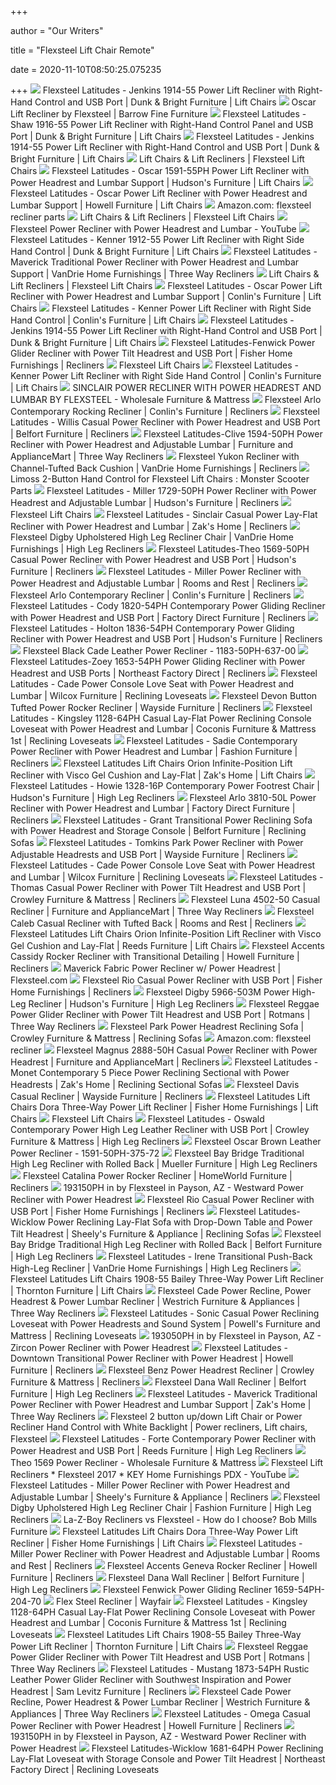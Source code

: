 +++
        
author = "Our Writers"
        
title = "Flexsteel Lift Chair Remote"
        
date = 2020-11-10T08:50:25.075235
        
+++
[ ![](https://imageresizer.furnituredealer.net/img/remote/images.furnituredealer.net/img/products%2Fflexsteel%2Fcolor%2Flatitudes%20-%20jenkins--660344646_1914-55-500-70-b1.jpg?width=878&height=600&scale=both&trim.threshold=80)](https://imageresizer.furnituredealer.net/img/remote/images.furnituredealer.net/img/products%2Fflexsteel%2Fcolor%2Flatitudes%20-%20jenkins--660344646_1914-55-500-70-b1.jpg?width=878&height=600&scale=both&trim.threshold=80) Flexsteel Latitudes - Jenkins 1914-55 Power Lift Recliner with Right-Hand  Control and USB Port | Dunk & Bright Furniture | Lift Chairs
[ ![](https://cdn.shopify.com/s/files/1/0721/3469/products/Screen_Shot_2019-03-13_at_1.52.35_PM_2.png?v=1552503554)](https://cdn.shopify.com/s/files/1/0721/3469/products/Screen_Shot_2019-03-13_at_1.52.35_PM_2.png?v=1552503554) Oscar Lift Recliner by Flexsteel | Barrow Fine Furniture
[ ![](https://imageresizer.furnituredealer.net/img/remote/images.furnituredealer.net/img/products%2Fflexsteel%2Fcolor%2Flatitudes%20-%20shaw--660344646_1916-55-500-74-b1.jpg?w=300&h=300&trim.threshold=80)](https://imageresizer.furnituredealer.net/img/remote/images.furnituredealer.net/img/products%2Fflexsteel%2Fcolor%2Flatitudes%20-%20shaw--660344646_1916-55-500-74-b1.jpg?w=300&h=300&trim.threshold=80) Flexsteel Latitudes - Shaw 1916-55 Power Lift Recliner with Right-Hand  Control Panel and USB Port | Dunk & Bright Furniture | Lift Chairs
[ ![](https://imageresizer.furnituredealer.net/img/remote/images.furnituredealer.net/img/products%2Fflexsteel%2Fcolor%2Flatitudes%20-%20jenkins--660344646_1914-55-500-70-b4.jpg?width=878&height=600&scale=both&trim.threshold=80)](https://imageresizer.furnituredealer.net/img/remote/images.furnituredealer.net/img/products%2Fflexsteel%2Fcolor%2Flatitudes%20-%20jenkins--660344646_1914-55-500-70-b4.jpg?width=878&height=600&scale=both&trim.threshold=80) Flexsteel Latitudes - Jenkins 1914-55 Power Lift Recliner with Right-Hand  Control and USB Port | Dunk & Bright Furniture | Lift Chairs
[ ![](https://d31ikq5huyrp6b.cloudfront.net/styles/large/s3/s3fs-public/salsify_managed_photos/2020/01/21/ifpqoauafbjbmursymho.jpg?PdOihcBJ8JT.KtFx0FJPjckJCWcc5Ys7&itok=H3j930AE)](https://d31ikq5huyrp6b.cloudfront.net/styles/large/s3/s3fs-public/salsify_managed_photos/2020/01/21/ifpqoauafbjbmursymho.jpg?PdOihcBJ8JT.KtFx0FJPjckJCWcc5Ys7&itok=H3j930AE) Lift Chairs & Lift Recliners | Flexsteel Lift Chairs
[ ![](https://imageresizer.furnituredealer.net/img/remote/images.furnituredealer.net/img/products%2Fflexsteel%2Fcolor%2Foscar--660344646_1591-55ph-375-72-b5.jpg?width=878&height=600&scale=both&trim.threshold=80)](https://imageresizer.furnituredealer.net/img/remote/images.furnituredealer.net/img/products%2Fflexsteel%2Fcolor%2Foscar--660344646_1591-55ph-375-72-b5.jpg?width=878&height=600&scale=both&trim.threshold=80) Flexsteel Latitudes - Oscar 1591-55PH Power Lift Recliner with Power  Headrest and Lumbar Support | Hudson's Furniture | Lift Chairs
[ ![](https://imageresizer.furnituredealer.net/img/remote/images.furnituredealer.net/img/products%2Fflexsteel%2Fcolor%2Foscar--660344646_1591-55ph-375-72-b1.jpg?width=1024&height=768&scale=both&trim.threshold=50&trim.percentpadding=10)](https://imageresizer.furnituredealer.net/img/remote/images.furnituredealer.net/img/products%2Fflexsteel%2Fcolor%2Foscar--660344646_1591-55ph-375-72-b1.jpg?width=1024&height=768&scale=both&trim.threshold=50&trim.percentpadding=10) Flexsteel Latitudes - Oscar Power Lift Recliner with Power Headrest and  Lumbar Support | Howell Furniture | Lift Chairs
[ ![](https://m.media-amazon.com/images/I/61qNKh942SL._AC_UY218_.jpg)](https://m.media-amazon.com/images/I/61qNKh942SL._AC_UY218_.jpg) Amazon.com: flexsteel recliner parts
[ ![](https://d31ikq5huyrp6b.cloudfront.net/styles/large/s3/s3fs-public/salsify_managed_photos/2019/08/28/zauk0ubk00zpm1n9jpgu.jpg?d6sH91rI8VgJZPFIeSkOTE3fIxxusRHA&itok=uACaQEjV)](https://d31ikq5huyrp6b.cloudfront.net/styles/large/s3/s3fs-public/salsify_managed_photos/2019/08/28/zauk0ubk00zpm1n9jpgu.jpg?d6sH91rI8VgJZPFIeSkOTE3fIxxusRHA&itok=uACaQEjV) Lift Chairs & Lift Recliners | Flexsteel Lift Chairs
[ ![](https://i.ytimg.com/vi/ssm-Jr9qVXQ/maxresdefault.jpg)](https://i.ytimg.com/vi/ssm-Jr9qVXQ/maxresdefault.jpg) Flexsteel Power Recliner with Power Headrest and Lumbar - YouTube
[ ![](https://imageresizer.furnituredealer.net/img/remote/images.furnituredealer.net/img/products%2Fflexsteel%2Fcolor%2Flatitudes%20-%20kenner--660344646_1912-55-374-82-b1.jpg?width=878&height=600&scale=both&trim.threshold=80)](https://imageresizer.furnituredealer.net/img/remote/images.furnituredealer.net/img/products%2Fflexsteel%2Fcolor%2Flatitudes%20-%20kenner--660344646_1912-55-374-82-b1.jpg?width=878&height=600&scale=both&trim.threshold=80) Flexsteel Latitudes - Kenner 1912-55 Power Lift Recliner with Right Side  Hand Control | Dunk & Bright Furniture | Lift Chairs
[ ![](https://imageresizer.furnituredealer.net/img/remote/images.furnituredealer.net/img/products%2Fflexsteel%2Fcolor%2Fmaverick--660344646_1704-50ph-374-70-b1.jpg?width=878&height=600&scale=both&trim.threshold=80)](https://imageresizer.furnituredealer.net/img/remote/images.furnituredealer.net/img/products%2Fflexsteel%2Fcolor%2Fmaverick--660344646_1704-50ph-374-70-b1.jpg?width=878&height=600&scale=both&trim.threshold=80) Flexsteel Latitudes - Maverick Traditional Power Recliner with Power  Headrest and Lumbar Support | VanDrie Home Furnishings | Three Way Recliners
[ ![](https://d31ikq5huyrp6b.cloudfront.net/styles/large/s3/s3fs-public/salsify_managed_photos/2020/07/01/uav4by8el57jhbdy6kqn.jpg?962wvx0ZcPJI5FFpoO8aMe4SOisGHmVl&itok=nlU7QcdP)](https://d31ikq5huyrp6b.cloudfront.net/styles/large/s3/s3fs-public/salsify_managed_photos/2020/07/01/uav4by8el57jhbdy6kqn.jpg?962wvx0ZcPJI5FFpoO8aMe4SOisGHmVl&itok=nlU7QcdP) Lift Chairs & Lift Recliners | Flexsteel Lift Chairs
[ ![](https://imageresizer.furnituredealer.net/img/remote/images.furnituredealer.net/img/products%2Fflexsteel%2Fcolor%2Foscar--660344646_1590-55ph-629-70-b7.jpg?width=1024&height=768&scale=both&trim.threshold=50&trim.percentpadding=10)](https://imageresizer.furnituredealer.net/img/remote/images.furnituredealer.net/img/products%2Fflexsteel%2Fcolor%2Foscar--660344646_1590-55ph-629-70-b7.jpg?width=1024&height=768&scale=both&trim.threshold=50&trim.percentpadding=10) Flexsteel Latitudes - Oscar Power Lift Recliner with Power Headrest and  Lumbar Support | Conlin's Furniture | Lift Chairs
[ ![](https://imageresizer.furnituredealer.net/img/remote/images.furnituredealer.net/img/products%2Fflexsteel%2Fcolor%2Flatitudes%20-%20kenner--660344646_1912-55-374-82-b1.jpg?width=1024&height=768&scale=both&trim.threshold=50&trim.percentpadding=10)](https://imageresizer.furnituredealer.net/img/remote/images.furnituredealer.net/img/products%2Fflexsteel%2Fcolor%2Flatitudes%20-%20kenner--660344646_1912-55-374-82-b1.jpg?width=1024&height=768&scale=both&trim.threshold=50&trim.percentpadding=10) Flexsteel Latitudes - Kenner Power Lift Recliner with Right Side Hand  Control | Conlin's Furniture | Lift Chairs
[ ![](https://imageresizer.furnituredealer.net/img/remote/images.furnituredealer.net/img/products%2Fflexsteel%2Fcolor%2Flatitudes%20-%20jenkins--660344646_1914-55-500-70-b1.jpg?w=300&h=300&trim.threshold=80)](https://imageresizer.furnituredealer.net/img/remote/images.furnituredealer.net/img/products%2Fflexsteel%2Fcolor%2Flatitudes%20-%20jenkins--660344646_1914-55-500-70-b1.jpg?w=300&h=300&trim.threshold=80) Flexsteel Latitudes - Jenkins 1914-55 Power Lift Recliner with Right-Hand  Control and USB Port | Dunk & Bright Furniture | Lift Chairs
[ ![](https://imageresizer.furnituredealer.net/img/remote/images.furnituredealer.net/img/products%2Fflexsteel%2Fcolor%2Flatitudes-fenwick--660344646_1659-54ph-204-72lv-b1.jpg?width=878&height=600&scale=both&trim.threshold=80)](https://imageresizer.furnituredealer.net/img/remote/images.furnituredealer.net/img/products%2Fflexsteel%2Fcolor%2Flatitudes-fenwick--660344646_1659-54ph-204-72lv-b1.jpg?width=878&height=600&scale=both&trim.threshold=80) Flexsteel Latitudes-Fenwick Power Glider Recliner with Power Tilt Headrest  and USB Port | Fisher Home Furnishings | Recliners
[ ![](https://cdn.shopify.com/s/files/1/1835/3687/collections/MCP-Flexsteel-Lift-Chairs-Collection-Banner_1024x1024.jpg?v=1586803087)](https://cdn.shopify.com/s/files/1/1835/3687/collections/MCP-Flexsteel-Lift-Chairs-Collection-Banner_1024x1024.jpg?v=1586803087) Flexsteel Lift Chairs
[ ![](https://imageresizer.furnituredealer.net/img/remote/images.furnituredealer.net/img/products%2Fflexsteel%2Fcolor%2Flatitudes%20-%20kenner--660344646_1912-55-374-82-b3.jpg?width=1024&height=768&scale=both&trim.threshold=50&trim.percentpadding=10)](https://imageresizer.furnituredealer.net/img/remote/images.furnituredealer.net/img/products%2Fflexsteel%2Fcolor%2Flatitudes%20-%20kenner--660344646_1912-55-374-82-b3.jpg?width=1024&height=768&scale=both&trim.threshold=50&trim.percentpadding=10) Flexsteel Latitudes - Kenner Power Lift Recliner with Right Side Hand  Control | Conlin's Furniture | Lift Chairs
[ ![](https://cdn.shoplightspeed.com/shops/625759/files/22582044/325x325x2/flexsteel-furniture-1528-50ph-sinclair-power-recli.jpg)](https://cdn.shoplightspeed.com/shops/625759/files/22582044/325x325x2/flexsteel-furniture-1528-50ph-sinclair-power-recli.jpg) SINCLAIR POWER RECLINER WITH POWER HEADREST AND LUMBAR BY FLEXSTEEL -  Wholesale Furniture & Mattress
[ ![](https://imageresizer.furnituredealer.net/img/remote/images.furnituredealer.net/img/products%2Fflexsteel%2Fcolor%2Farlo%202810%203810_2810-50-407-30-b3.jpg?width=1024&height=768&scale=both&trim.threshold=50&trim.percentpadding=10)](https://imageresizer.furnituredealer.net/img/remote/images.furnituredealer.net/img/products%2Fflexsteel%2Fcolor%2Farlo%202810%203810_2810-50-407-30-b3.jpg?width=1024&height=768&scale=both&trim.threshold=50&trim.percentpadding=10) Flexsteel Arlo Contemporary Rocking Recliner | Conlin's Furniture |  Recliners
[ ![](https://imageresizer.furnituredealer.net/img/remote/images.furnituredealer.net/img/products%2Fflexsteel%2Fcolor%2Fwillis%201719_1719-50ph-770-02-b1.jpg?width=878&height=600&scale=both&trim.threshold=80)](https://imageresizer.furnituredealer.net/img/remote/images.furnituredealer.net/img/products%2Fflexsteel%2Fcolor%2Fwillis%201719_1719-50ph-770-02-b1.jpg?width=878&height=600&scale=both&trim.threshold=80) Flexsteel Latitudes - Willis Casual Power Recliner with Power Headrest and  USB Port | Belfort Furniture | Recliners
[ ![](https://images.furnituredealer.net/img/products%2Fflexsteel%2Fcolor%2Flatitudes-clive_1594-50ph-374-70-b1.jpg)](https://images.furnituredealer.net/img/products%2Fflexsteel%2Fcolor%2Flatitudes-clive_1594-50ph-374-70-b1.jpg) Flexsteel Latitudes-Clive 1594-50PH Power Recliner with Power Headrest and  Adjustable Lumbar | Furniture and ApplianceMart | Three Way Recliners
[ ![](https://imageresizer.furnituredealer.net/img/remote/images.furnituredealer.net/img/products%2Fflexsteel%2Fcolor%2Fyukon_2209-500o-b.jpg?width=878&height=600&scale=both&trim.threshold=80)](https://imageresizer.furnituredealer.net/img/remote/images.furnituredealer.net/img/products%2Fflexsteel%2Fcolor%2Fyukon_2209-500o-b.jpg?width=878&height=600&scale=both&trim.threshold=80) Flexsteel Yukon Recliner with Channel-Tufted Back Cushion | VanDrie Home  Furnishings | Recliners
[ ![](https://www.monsterscooterparts.com/media/catalog/product/cache/1/image/9df78eab33525d08d6e5fb8d27136e95/l/m/lm5-6460_3.jpg)](https://www.monsterscooterparts.com/media/catalog/product/cache/1/image/9df78eab33525d08d6e5fb8d27136e95/l/m/lm5-6460_3.jpg) Limoss 2-Button Hand Control for Flexsteel Lift Chairs : Monster Scooter  Parts
[ ![](https://imageresizer.furnituredealer.net/img/remote/images.furnituredealer.net/img/products%2Fflexsteel%2Fcolor%2Flatitudes%20-%20miller%201729_1729-50ph-204-04-b1.jpg?width=878&height=600&scale=both&trim.threshold=80)](https://imageresizer.furnituredealer.net/img/remote/images.furnituredealer.net/img/products%2Fflexsteel%2Fcolor%2Flatitudes%20-%20miller%201729_1729-50ph-204-04-b1.jpg?width=878&height=600&scale=both&trim.threshold=80) Flexsteel Latitudes - Miller 1729-50PH Power Recliner with Power Headrest  and Adjustable Lumbar | Hudson's Furniture | Recliners
[ ![](https://cdn.shopify.com/s/files/1/1835/3687/products/1914-55_500-70_LM8162_500x500.jpg?v=1586455850)](https://cdn.shopify.com/s/files/1/1835/3687/products/1914-55_500-70_LM8162_500x500.jpg?v=1586455850) Flexsteel Lift Chairs
[ ![](https://images.furnituredealer.net/img/products%2Fflexsteel%2Fcolor%2Fsinclair--660344646_1527-50ph-821-40-b1.jpg)](https://images.furnituredealer.net/img/products%2Fflexsteel%2Fcolor%2Fsinclair--660344646_1527-50ph-821-40-b1.jpg) Flexsteel Latitudes - Sinclair Casual Power Lay-Flat Recliner with Power  Headrest and Lumbar | Zak's Home | Recliners
[ ![](https://imageresizer.furnituredealer.net/img/remote/images.furnituredealer.net/img/products%2Fflexsteel%2Fcolor%2Fdigby_596610-b3.jpg?width=878&height=600&scale=both&trim.threshold=80)](https://imageresizer.furnituredealer.net/img/remote/images.furnituredealer.net/img/products%2Fflexsteel%2Fcolor%2Fdigby_596610-b3.jpg?width=878&height=600&scale=both&trim.threshold=80) Flexsteel Digby Upholstered High Leg Recliner Chair | VanDrie Home  Furnishings | High Leg Recliners
[ ![](https://imageresizer.furnituredealer.net/img/remote/images.furnituredealer.net/img/products%2Fflexsteel%2Fcolor%2Flatitudes-theo_1569-50ph-490-80-b3.jpg?width=878&height=600&scale=both&trim.threshold=80)](https://imageresizer.furnituredealer.net/img/remote/images.furnituredealer.net/img/products%2Fflexsteel%2Fcolor%2Flatitudes-theo_1569-50ph-490-80-b3.jpg?width=878&height=600&scale=both&trim.threshold=80) Flexsteel Latitudes-Theo 1569-50PH Casual Power Recliner with Power  Headrest and USB Port | Hudson's Furniture | Recliners
[ ![](https://imageresizer.furnituredealer.net/img/remote/images.furnituredealer.net/img/products%2Fflexsteel%2Fcolor%2Flatitudes%20-%20miller%201729_1729-50ph%20204-80lv-b3.jpg?width=878&height=600&scale=both&trim.threshold=80)](https://imageresizer.furnituredealer.net/img/remote/images.furnituredealer.net/img/products%2Fflexsteel%2Fcolor%2Flatitudes%20-%20miller%201729_1729-50ph%20204-80lv-b3.jpg?width=878&height=600&scale=both&trim.threshold=80) Flexsteel Latitudes - Miller Power Recliner with Power Headrest and  Adjustable Lumbar | Rooms and Rest | Recliners
[ ![](https://imageresizer.furnituredealer.net/img/remote/images.furnituredealer.net/img/products%2Fflexsteel%2Fcolor%2Farlo%202810%203810_3810-50-824-74-b1.jpg?width=1024&height=768&scale=both&trim.threshold=50&trim.percentpadding=10)](https://imageresizer.furnituredealer.net/img/remote/images.furnituredealer.net/img/products%2Fflexsteel%2Fcolor%2Farlo%202810%203810_3810-50-824-74-b1.jpg?width=1024&height=768&scale=both&trim.threshold=50&trim.percentpadding=10) Flexsteel Arlo Contemporary Recliner | Conlin's Furniture | Recliners
[ ![](https://imageresizer.furnituredealer.net/img/remote/images.furnituredealer.net/img/products%2Fflexsteel%2Fcolor%2Flatitudes%20-%20cody--660344646_1820-54ph-297-40lv-b1.jpg?width=878&height=600&scale=both&trim.threshold=80)](https://imageresizer.furnituredealer.net/img/remote/images.furnituredealer.net/img/products%2Fflexsteel%2Fcolor%2Flatitudes%20-%20cody--660344646_1820-54ph-297-40lv-b1.jpg?width=878&height=600&scale=both&trim.threshold=80) Flexsteel Latitudes - Cody 1820-54PH Contemporary Power Gliding Recliner  with Power Headrest and USB Port | Factory Direct Furniture | Recliners
[ ![](https://imageresizer.furnituredealer.net/img/remote/images.furnituredealer.net/img/products%2Fflexsteel%2Fcolor%2Flatitudes%20-%20holton--660344646_1836-54ph-355-01lv-b1.jpg?width=878&height=600&scale=both&trim.threshold=80)](https://imageresizer.furnituredealer.net/img/remote/images.furnituredealer.net/img/products%2Fflexsteel%2Fcolor%2Flatitudes%20-%20holton--660344646_1836-54ph-355-01lv-b1.jpg?width=878&height=600&scale=both&trim.threshold=80) Flexsteel Latitudes - Holton 1836-54PH Contemporary Power Gliding Recliner  with Power Headrest and USB Port | Hudson's Furniture | Recliners
[ ![](https://content.abt.com/image.php/big-1183-50PH-637-00.jpg?image=/images/products/BDP_Images/big-1183-50PH-637-00.jpg&canvas=1&min_w=600&min_h=400)](https://content.abt.com/image.php/big-1183-50PH-637-00.jpg?image=/images/products/BDP_Images/big-1183-50PH-637-00.jpg&canvas=1&min_w=600&min_h=400) Flexsteel Black Cade Leather Power Recliner - 1183-50PH-637-00
[ ![](https://imageresizer.furnituredealer.net/img/remote/images.furnituredealer.net/img/products%2Fflexsteel%2Fcolor%2Flatitudes-zoey--660344646_1653-54ph-b1.jpg?width=878&height=600&scale=both&trim.threshold=80)](https://imageresizer.furnituredealer.net/img/remote/images.furnituredealer.net/img/products%2Fflexsteel%2Fcolor%2Flatitudes-zoey--660344646_1653-54ph-b1.jpg?width=878&height=600&scale=both&trim.threshold=80) Flexsteel Latitudes-Zoey 1653-54PH Power Gliding Recliner with Power  Headrest and USB Ports | Northeast Factory Direct | Recliners
[ ![](https://imageresizer.furnituredealer.net/img/remote/images.furnituredealer.net/img/products%2Fflexsteel%2Fcolor%2Flatitudes%20-%20cade--660344646_1183-64ph-637-80-b3.jpg?width=878&height=600&scale=both&trim.threshold=80)](https://imageresizer.furnituredealer.net/img/remote/images.furnituredealer.net/img/products%2Fflexsteel%2Fcolor%2Flatitudes%20-%20cade--660344646_1183-64ph-637-80-b3.jpg?width=878&height=600&scale=both&trim.threshold=80) Flexsteel Latitudes - Cade Power Console Love Seat with Power Headrest and  Lumbar | Wilcox Furniture | Reclining Loveseats
[ ![](https://imageresizer.furnituredealer.net/img/remote/images.furnituredealer.net/img/products%2Fflexsteel%2Fcolor%2Fdevon--660344646_2882-50m-b1.jpg?width=1024&height=768&scale=both&trim.threshold=50&trim.percentpadding=10)](https://imageresizer.furnituredealer.net/img/remote/images.furnituredealer.net/img/products%2Fflexsteel%2Fcolor%2Fdevon--660344646_2882-50m-b1.jpg?width=1024&height=768&scale=both&trim.threshold=50&trim.percentpadding=10) Flexsteel Devon Button Tufted Power Rocker Recliner | Wayside Furniture |  Recliners
[ ![](https://imageresizer.furnituredealer.net/img/remote/images.furnituredealer.net/img/products%2Fflexsteel%2Fcolor%2Flatitudes%20-%20kingsley_1128-64ph-295-72lv-b1.jpg?width=878&height=600&scale=both&trim.threshold=80)](https://imageresizer.furnituredealer.net/img/remote/images.furnituredealer.net/img/products%2Fflexsteel%2Fcolor%2Flatitudes%20-%20kingsley_1128-64ph-295-72lv-b1.jpg?width=878&height=600&scale=both&trim.threshold=80) Flexsteel Latitudes - Kingsley 1128-64PH Casual Lay-Flat Power Reclining  Console Loveseat with Power Headrest and Lumbar | Coconis Furniture &  Mattress 1st | Reclining Loveseats
[ ![](https://imageresizer.furnituredealer.net/img/remote/images.furnituredealer.net/img/products%2Fflexsteel%2Fcolor%2Flatitudes%20-%20sadie--660344646_1702-50ph-b1.jpg?width=878&height=600&scale=both&trim.threshold=80)](https://imageresizer.furnituredealer.net/img/remote/images.furnituredealer.net/img/products%2Fflexsteel%2Fcolor%2Flatitudes%20-%20sadie--660344646_1702-50ph-b1.jpg?width=878&height=600&scale=both&trim.threshold=80) Flexsteel Latitudes - Sadie Contemporary Power Recliner with Power Headrest  and Lumbar | Fashion Furniture | Recliners
[ ![](https://imageresizer.furnituredealer.net/img/remote/images.furnituredealer.net/img/products%2Fflexsteel%2Fcolor%2Flatitudes%20lift%20chairs_1903-55-745-72-b14.jpg?width=878&height=600&scale=both&trim.threshold=80)](https://imageresizer.furnituredealer.net/img/remote/images.furnituredealer.net/img/products%2Fflexsteel%2Fcolor%2Flatitudes%20lift%20chairs_1903-55-745-72-b14.jpg?width=878&height=600&scale=both&trim.threshold=80) Flexsteel Latitudes Lift Chairs Orion Infinite-Position Lift Recliner with  Visco Gel Cushion and Lay-Flat | Zak's Home | Lift Chairs
[ ![](https://imageresizer.furnituredealer.net/img/remote/images.furnituredealer.net/img/products%2Fflexsteel%2Fcolor%2Flatitudes%20-%20howie_1328-16p-295-54lsp-b1.jpg?width=878&height=600&scale=both&trim.threshold=80)](https://imageresizer.furnituredealer.net/img/remote/images.furnituredealer.net/img/products%2Fflexsteel%2Fcolor%2Flatitudes%20-%20howie_1328-16p-295-54lsp-b1.jpg?width=878&height=600&scale=both&trim.threshold=80) Flexsteel Latitudes - Howie 1328-16P Contemporary Power Footrest Chair |  Hudson's Furniture | High Leg Recliners
[ ![](https://imageresizer.furnituredealer.net/img/remote/images.furnituredealer.net/img/products%2Fflexsteel%2Fcolor%2Farlo%202810%203810_3810-50-824-74-b1.jpg?width=878&height=600&scale=both&trim.threshold=80)](https://imageresizer.furnituredealer.net/img/remote/images.furnituredealer.net/img/products%2Fflexsteel%2Fcolor%2Farlo%202810%203810_3810-50-824-74-b1.jpg?width=878&height=600&scale=both&trim.threshold=80) Flexsteel Arlo 3810-50L Power Recliner with Power Headrest and Lumbar |  Factory Direct Furniture | Recliners
[ ![](https://imageresizer.furnituredealer.net/img/remote/images.furnituredealer.net/img/products%2Fflexsteel%2Fcolor%2Flatitudes%20-%20grant--660344646_1480-62ph-009-11lv-b1.jpg?width=878&height=600&scale=both&trim.threshold=80)](https://imageresizer.furnituredealer.net/img/remote/images.furnituredealer.net/img/products%2Fflexsteel%2Fcolor%2Flatitudes%20-%20grant--660344646_1480-62ph-009-11lv-b1.jpg?width=878&height=600&scale=both&trim.threshold=80) Flexsteel Latitudes - Grant Transitional Power Reclining Sofa with Power  Headrest and Storage Console | Belfort Furniture | Reclining Sofas
[ ![](https://imageresizer.furnituredealer.net/img/remote/images.furnituredealer.net/img/products%2Fflexsteel%2Fcolor%2Flatitudes-tomkins_1326-54ph-167-70-b3.jpg?width=1024&height=768&scale=both&trim.threshold=50&trim.percentpadding=10)](https://imageresizer.furnituredealer.net/img/remote/images.furnituredealer.net/img/products%2Fflexsteel%2Fcolor%2Flatitudes-tomkins_1326-54ph-167-70-b3.jpg?width=1024&height=768&scale=both&trim.threshold=50&trim.percentpadding=10) Flexsteel Latitudes - Tomkins Park Power Recliner with Power Adjustable  Headrests and USB Port | Wayside Furniture | Recliners
[ ![](https://imageresizer.furnituredealer.net/img/remote/images.furnituredealer.net/img/products%2Fflexsteel%2Fcolor%2Flatitudes%20-%20cade--660344646_1183-64ph-637-80-b1.jpg?width=878&height=600&scale=both&trim.threshold=80)](https://imageresizer.furnituredealer.net/img/remote/images.furnituredealer.net/img/products%2Fflexsteel%2Fcolor%2Flatitudes%20-%20cade--660344646_1183-64ph-637-80-b1.jpg?width=878&height=600&scale=both&trim.threshold=80) Flexsteel Latitudes - Cade Power Console Love Seat with Power Headrest and  Lumbar | Wilcox Furniture | Reclining Loveseats
[ ![](https://imageresizer.furnituredealer.net/img/remote/images.furnituredealer.net/img/products%2Fflexsteel%2Fcolor%2Flatitudes%20-%20thomas--660344646_1878-50ph-349-70-b1.jpg?width=878&height=600&scale=both&trim.threshold=80)](https://imageresizer.furnituredealer.net/img/remote/images.furnituredealer.net/img/products%2Fflexsteel%2Fcolor%2Flatitudes%20-%20thomas--660344646_1878-50ph-349-70-b1.jpg?width=878&height=600&scale=both&trim.threshold=80) Flexsteel Latitudes - Thomas Casual Power Recliner with Power Tilt Headrest  and USB Port | Crowley Furniture & Mattress | Recliners
[ ![](https://imageresizer.furnituredealer.net/img/remote/images.furnituredealer.net/img/products%2Fflexsteel%2Fcolor%2Flatitudes-luna%204502_4502-50-319-40-b1.jpg?width=878&height=600&scale=both&trim.threshold=80)](https://imageresizer.furnituredealer.net/img/remote/images.furnituredealer.net/img/products%2Fflexsteel%2Fcolor%2Flatitudes-luna%204502_4502-50-319-40-b1.jpg?width=878&height=600&scale=both&trim.threshold=80) Flexsteel Luna 4502-50 Casual Recliner | Furniture and ApplianceMart |  Three Way Recliners
[ ![](https://imageresizer.furnituredealer.net/img/remote/images.furnituredealer.net/img/products%2Fflexsteel%2Fcolor%2Fcaleb--660344646_2803-50-720-80-b1.jpg?width=878&height=600&scale=both&trim.threshold=80)](https://imageresizer.furnituredealer.net/img/remote/images.furnituredealer.net/img/products%2Fflexsteel%2Fcolor%2Fcaleb--660344646_2803-50-720-80-b1.jpg?width=878&height=600&scale=both&trim.threshold=80) Flexsteel Caleb Casual Recliner with Tufted Back | Rooms and Rest |  Recliners
[ ![](https://imageresizer.furnituredealer.net/img/remote/images.furnituredealer.net/img/products%2Fflexsteel%2Fcolor%2Flatitudes%20lift%20chairs_1903-55-745-72-b5.jpg?width=1024&height=768&scale=both&trim.threshold=50&trim.percentpadding=10)](https://imageresizer.furnituredealer.net/img/remote/images.furnituredealer.net/img/products%2Fflexsteel%2Fcolor%2Flatitudes%20lift%20chairs_1903-55-745-72-b5.jpg?width=1024&height=768&scale=both&trim.threshold=50&trim.percentpadding=10) Flexsteel Latitudes Lift Chairs Orion Infinite-Position Lift Recliner with  Visco Gel Cushion and Lay-Flat | Reeds Furniture | Lift Chairs
[ ![](https://imageresizer.furnituredealer.net/img/remote/images.furnituredealer.net/img/products%2Fflexsteel%2Fcolor%2Faccent%20chairs%20and%20ottomans_2850-51-022-70-bxlb9gz_nx0o8ved_do-uwa.jpg?width=1024&height=768&scale=both&trim.threshold=50&trim.percentpadding=10)](https://imageresizer.furnituredealer.net/img/remote/images.furnituredealer.net/img/products%2Fflexsteel%2Fcolor%2Faccent%20chairs%20and%20ottomans_2850-51-022-70-bxlb9gz_nx0o8ved_do-uwa.jpg?width=1024&height=768&scale=both&trim.threshold=50&trim.percentpadding=10) Flexsteel Accents Cassidy Rocker Recliner with Transitional Detailing |  Howell Furniture | Recliners
[ ![](https://d31ikq5huyrp6b.cloudfront.net/styles/large/s3/s3fs-public/salsify_managed_photos/2019/09/17/ohbyf9p5qnsrfeiyn829.jpg?zEjQs.XE1xbtH57dNq9eGy.G1LC34mUf&itok=IoWtjdiV)](https://d31ikq5huyrp6b.cloudfront.net/styles/large/s3/s3fs-public/salsify_managed_photos/2019/09/17/ohbyf9p5qnsrfeiyn829.jpg?zEjQs.XE1xbtH57dNq9eGy.G1LC34mUf&itok=IoWtjdiV) Maverick Fabric Power Recliner w/ Power Headrest | Flexsteel.com
[ ![](https://imageresizer.furnituredealer.net/img/remote/images.furnituredealer.net/img/products%2Fflexsteel%2Fcolor%2Frio%202904_2904-50m-440-02-b3.jpg?width=878&height=600&scale=both&trim.threshold=80)](https://imageresizer.furnituredealer.net/img/remote/images.furnituredealer.net/img/products%2Fflexsteel%2Fcolor%2Frio%202904_2904-50m-440-02-b3.jpg?width=878&height=600&scale=both&trim.threshold=80) Flexsteel Rio Casual Power Recliner with USB Port | Fisher Home Furnishings  | Recliners
[ ![](https://imageresizer.furnituredealer.net/img/remote/images.furnituredealer.net/img/products%2Fflexsteel%2Fcolor%2Fdigby_5966-503m-b1.jpg?width=878&height=600&scale=both&trim.threshold=80)](https://imageresizer.furnituredealer.net/img/remote/images.furnituredealer.net/img/products%2Fflexsteel%2Fcolor%2Fdigby_5966-503m-b1.jpg?width=878&height=600&scale=both&trim.threshold=80) Flexsteel Digby 5966-503M Power High-Leg Recliner | Hudson's Furniture |  High Leg Recliners
[ ![](https://imageresizer.furnituredealer.net/img/remote/images.furnituredealer.net/img/products%2Fflexsteel%2Fcolor%2Flatitudes-fenwick--660344646_1659-54ph-204-72-boixd5ogfdksrpjccd8na3a.jpg?w=300&h=300&trim.threshold=80)](https://imageresizer.furnituredealer.net/img/remote/images.furnituredealer.net/img/products%2Fflexsteel%2Fcolor%2Flatitudes-fenwick--660344646_1659-54ph-204-72-boixd5ogfdksrpjccd8na3a.jpg?w=300&h=300&trim.threshold=80) Flexsteel Reggae Power Glider Recliner with Power Tilt Headrest and USB  Port | Rotmans | Three Way Recliners
[ ![](https://imageresizer.furnituredealer.net/img/remote/images.furnituredealer.net/img/products%2Fflexsteel%2Fcolor%2Flatitudes-fenwick--660344646_1659-62ph-b1.jpg?width=878&height=600&scale=both&trim.threshold=80)](https://imageresizer.furnituredealer.net/img/remote/images.furnituredealer.net/img/products%2Fflexsteel%2Fcolor%2Flatitudes-fenwick--660344646_1659-62ph-b1.jpg?width=878&height=600&scale=both&trim.threshold=80) Flexsteel Park Power Headrest Reclining Sofa | Crowley Furniture & Mattress  | Reclining Sofas
[ ![](https://m.media-amazon.com/images/I/817hHXGz0UL._AC_UY218_.jpg)](https://m.media-amazon.com/images/I/817hHXGz0UL._AC_UY218_.jpg) Amazon.com: flexsteel recliner
[ ![](https://imageresizer.furnituredealer.net/img/remote/images.furnituredealer.net/img/products%2Fflexsteel%2Fcolor%2Fmagnus--660344646_2888-50h-959-80-b1.jpg?width=878&height=600&scale=both&trim.threshold=80)](https://imageresizer.furnituredealer.net/img/remote/images.furnituredealer.net/img/products%2Fflexsteel%2Fcolor%2Fmagnus--660344646_2888-50h-959-80-b1.jpg?width=878&height=600&scale=both&trim.threshold=80) Flexsteel Magnus 2888-50H Casual Power Recliner with Power Headrest |  Furniture and ApplianceMart | Recliners
[ ![](https://imageresizer.furnituredealer.net/img/remote/images.furnituredealer.net/img/products%2Fflexsteel%2Fcolor%2Flatitudes%20-%20monet--660344646_1891-57ph%2B19%2B23%2B59ph%2B26p-822-11-b1.jpg?width=878&height=600&scale=both&trim.threshold=80)](https://imageresizer.furnituredealer.net/img/remote/images.furnituredealer.net/img/products%2Fflexsteel%2Fcolor%2Flatitudes%20-%20monet--660344646_1891-57ph%2B19%2B23%2B59ph%2B26p-822-11-b1.jpg?width=878&height=600&scale=both&trim.threshold=80) Flexsteel Latitudes - Monet Contemporary 5 Piece Power Reclining Sectional  with Power Headrests | Zak's Home | Reclining Sectional Sofas
[ ![](https://imageresizer.furnituredealer.net/img/remote/images.furnituredealer.net/img/products%2Fflexsteel%2Fcolor%2Fdavis%202902_2902-50-296-40-b1.jpg?width=1024&height=768&scale=both&trim.threshold=50&trim.percentpadding=10)](https://imageresizer.furnituredealer.net/img/remote/images.furnituredealer.net/img/products%2Fflexsteel%2Fcolor%2Fdavis%202902_2902-50-296-40-b1.jpg?width=1024&height=768&scale=both&trim.threshold=50&trim.percentpadding=10) Flexsteel Davis Casual Recliner | Wayside Furniture | Recliners
[ ![](https://imageresizer.furnituredealer.net/img/remote/images.furnituredealer.net/img/products%2Fflexsteel%2Fcolor%2Flatitudes%20lift%20chairs_1900-55-860-40-b5.jpg?width=878&height=600&scale=both&trim.threshold=80)](https://imageresizer.furnituredealer.net/img/remote/images.furnituredealer.net/img/products%2Fflexsteel%2Fcolor%2Flatitudes%20lift%20chairs_1900-55-860-40-b5.jpg?width=878&height=600&scale=both&trim.threshold=80) Flexsteel Latitudes Lift Chairs Dora Three-Way Power Lift Recliner | Fisher  Home Furnishings | Lift Chairs
[ ![](https://cdn.shopify.com/s/files/1/1835/3687/products/1914-55PH_039-01_LM9077_500x500.jpg?v=1586455850)](https://cdn.shopify.com/s/files/1/1835/3687/products/1914-55PH_039-01_LM9077_500x500.jpg?v=1586455850) Flexsteel Lift Chairs
[ ![](https://imageresizer.furnituredealer.net/img/remote/images.furnituredealer.net/img/products%2Fflexsteel%2Fcolor%2Flatitudes%20-%20oswald--660344646_1259-50p-731-70-b1.jpg?width=878&height=600&scale=both&trim.threshold=80)](https://imageresizer.furnituredealer.net/img/remote/images.furnituredealer.net/img/products%2Fflexsteel%2Fcolor%2Flatitudes%20-%20oswald--660344646_1259-50p-731-70-b1.jpg?width=878&height=600&scale=both&trim.threshold=80) Flexsteel Latitudes - Oswald Contemporary Power High Leg Leather Recliner  with USB Port | Crowley Furniture & Mattress | High Leg Recliners
[ ![](https://content.abt.com/image.php/big-1591-50PH-375-72.jpg?image=/images/products/BDP_Images/big-1591-50PH-375-72.jpg&canvas=1&min_w=600&min_h=400)](https://content.abt.com/image.php/big-1591-50PH-375-72.jpg?image=/images/products/BDP_Images/big-1591-50PH-375-72.jpg&canvas=1&min_w=600&min_h=400) Flexsteel Oscar Brown Leather Power Recliner - 1591-50PH-375-72
[ ![](https://imageresizer.furnituredealer.net/img/remote/images.furnituredealer.net/img/products%2Fflexsteel%2Fcolor%2Fbay%20bridge_7791-503-643-70-bur4ab00qpeoizvaij9qa5g.jpg?width=878&height=600&scale=both&trim.threshold=80)](https://imageresizer.furnituredealer.net/img/remote/images.furnituredealer.net/img/products%2Fflexsteel%2Fcolor%2Fbay%20bridge_7791-503-643-70-bur4ab00qpeoizvaij9qa5g.jpg?width=878&height=600&scale=both&trim.threshold=80) Flexsteel Bay Bridge Traditional High Leg Recliner with Rolled Back |  Mueller Furniture | High Leg Recliners
[ ![](https://imageresizer.furnituredealer.net/img/remote/images.furnituredealer.net/img/products%2Fflexsteel%2Fcolor%2Fcatalina--660344646_3900-51h%20775-12-b3.jpg?width=878&height=600&scale=both&trim.threshold=80)](https://imageresizer.furnituredealer.net/img/remote/images.furnituredealer.net/img/products%2Fflexsteel%2Fcolor%2Fcatalina--660344646_3900-51h%20775-12-b3.jpg?width=878&height=600&scale=both&trim.threshold=80) Flexsteel Catalina Power Rocker Recliner | HomeWorld Furniture | Recliners
[ ![](https://images.webfronts.com/cache/mebppjlrqmul.jpg?imgeng=/w_800)](https://images.webfronts.com/cache/mebppjlrqmul.jpg?imgeng=/w_800) 193150PH in by Flexsteel in Payson, AZ - Westward Power Recliner with Power  Headrest
[ ![](https://imageresizer.furnituredealer.net/img/remote/images.furnituredealer.net/img/products%2Fflexsteel%2Fcolor%2Frio%202904_2904-50m-440-02-b1.jpg?width=878&height=600&scale=both&trim.threshold=80)](https://imageresizer.furnituredealer.net/img/remote/images.furnituredealer.net/img/products%2Fflexsteel%2Fcolor%2Frio%202904_2904-50m-440-02-b1.jpg?width=878&height=600&scale=both&trim.threshold=80) Flexsteel Rio Casual Power Recliner with USB Port | Fisher Home Furnishings  | Recliners
[ ![](https://imageresizer.furnituredealer.net/img/remote/images.furnituredealer.net/img/products%2Fflexsteel%2Fcolor%2Flatitudes-wicklow--660344646_1681-62ph-326-82-b5.jpg?width=1024&height=768&scale=both&trim.threshold=50&trim.percentpadding=10)](https://imageresizer.furnituredealer.net/img/remote/images.furnituredealer.net/img/products%2Fflexsteel%2Fcolor%2Flatitudes-wicklow--660344646_1681-62ph-326-82-b5.jpg?width=1024&height=768&scale=both&trim.threshold=50&trim.percentpadding=10) Flexsteel Latitudes-Wicklow Power Reclining Lay-Flat Sofa with Drop-Down  Table and Power Tilt Headrest | Sheely's Furniture & Appliance | Reclining  Sofas
[ ![](https://imageresizer.furnituredealer.net/img/remote/images.furnituredealer.net/img/products%2Fflexsteel%2Fcolor%2Fbay%20bridge_7791-503-424-72-b1.jpg?width=878&height=600&scale=both&trim.threshold=80)](https://imageresizer.furnituredealer.net/img/remote/images.furnituredealer.net/img/products%2Fflexsteel%2Fcolor%2Fbay%20bridge_7791-503-424-72-b1.jpg?width=878&height=600&scale=both&trim.threshold=80) Flexsteel Bay Bridge Traditional High Leg Recliner with Rolled Back |  Belfort Furniture | High Leg Recliners
[ ![](https://imageresizer.furnituredealer.net/img/remote/images.furnituredealer.net/img/products%2Fflexsteel%2Fcolor%2Flatitudes%20-%20irene_1305-50-278-54lv-b1.jpg?width=878&height=600&scale=both&trim.threshold=80)](https://imageresizer.furnituredealer.net/img/remote/images.furnituredealer.net/img/products%2Fflexsteel%2Fcolor%2Flatitudes%20-%20irene_1305-50-278-54lv-b1.jpg?width=878&height=600&scale=both&trim.threshold=80) Flexsteel Latitudes - Irene Transitional Push-Back High-Leg Recliner |  VanDrie Home Furnishings | High Leg Recliners
[ ![](https://imageresizer.furnituredealer.net/img/remote/images.furnituredealer.net/img/products%2Fflexsteel%2Fcolor%2Flatitudes%20lift%20chairs_1908-55%2002-b1.jpg?width=878&height=600&scale=both&trim.threshold=80)](https://imageresizer.furnituredealer.net/img/remote/images.furnituredealer.net/img/products%2Fflexsteel%2Fcolor%2Flatitudes%20lift%20chairs_1908-55%2002-b1.jpg?width=878&height=600&scale=both&trim.threshold=80) Flexsteel Latitudes Lift Chairs 1908-55 Bailey Three-Way Power Lift Recliner  | Thornton Furniture | Lift Chairs
[ ![](https://imageresizer.furnituredealer.net/img/remote/images.furnituredealer.net/img/products%2Fflexsteel%2Fcolor%2F1183_1183-50ph-buafl8bt_rukl3ops1aqsyw.jpg?width=878&height=600&scale=both&trim.threshold=80)](https://imageresizer.furnituredealer.net/img/remote/images.furnituredealer.net/img/products%2Fflexsteel%2Fcolor%2F1183_1183-50ph-buafl8bt_rukl3ops1aqsyw.jpg?width=878&height=600&scale=both&trim.threshold=80) Flexsteel Cade Power Recline, Power Headrest & Power Lumbar Recliner |  Westrich Furniture & Appliances | Three Way Recliners
[ ![](https://imageresizer.furnituredealer.net/img/remote/images.furnituredealer.net/img/products%2Fflexsteel%2Fcolor%2Fsonic_1430-57ph%2B73%2B58ph-b9.jpg?width=1024&height=768&scale=both&trim.threshold=50&trim.percentpadding=10)](https://imageresizer.furnituredealer.net/img/remote/images.furnituredealer.net/img/products%2Fflexsteel%2Fcolor%2Fsonic_1430-57ph%2B73%2B58ph-b9.jpg?width=1024&height=768&scale=both&trim.threshold=50&trim.percentpadding=10) Flexsteel Latitudes - Sonic Casual Power Reclining Loveseat with Power  Headrests and Sound System | Powell's Furniture and Mattress | Reclining  Loveseats
[ ![](https://images.webfronts.com/cache/meteafoqwobr.jpg?imgeng=/w_800)](https://images.webfronts.com/cache/meteafoqwobr.jpg?imgeng=/w_800) 193050PH in by Flexsteel in Payson, AZ - Zircon Power Recliner with Power  Headrest
[ ![](https://imageresizer.furnituredealer.net/img/remote/images.furnituredealer.net/img/products%2Fflexsteel%2Fcolor%2Flatitudes%20-%20downtown_1710-50ph-349-72-b702mxzyzdu-diicly999hw.jpg?width=1024&height=768&scale=both&trim.threshold=50&trim.percentpadding=10)](https://imageresizer.furnituredealer.net/img/remote/images.furnituredealer.net/img/products%2Fflexsteel%2Fcolor%2Flatitudes%20-%20downtown_1710-50ph-349-72-b702mxzyzdu-diicly999hw.jpg?width=1024&height=768&scale=both&trim.threshold=50&trim.percentpadding=10) Flexsteel Latitudes - Downtown Transitional Power Recliner with Power  Headrest | Howell Furniture | Recliners
[ ![](https://imageresizer.furnituredealer.net/img/remote/images.furnituredealer.net/img/products%2Fflexsteel%2Fcolor%2Flatitudes%20-%20royce--660344646_1545-50ph-598-74-b1.jpg?width=878&height=600&scale=both&trim.threshold=80)](https://imageresizer.furnituredealer.net/img/remote/images.furnituredealer.net/img/products%2Fflexsteel%2Fcolor%2Flatitudes%20-%20royce--660344646_1545-50ph-598-74-b1.jpg?width=878&height=600&scale=both&trim.threshold=80) Flexsteel Benz Power Headrest Recliner | Crowley Furniture & Mattress |  Recliners
[ ![](https://imageresizer.furnituredealer.net/img/remote/images.furnituredealer.net/img/products%2Fflexsteel%2Fcolor%2Fdana_5990-503-300-82-b6jxlk92ifkeup7re-p0o9g.jpg?width=878&height=600&scale=both&trim.threshold=80)](https://imageresizer.furnituredealer.net/img/remote/images.furnituredealer.net/img/products%2Fflexsteel%2Fcolor%2Fdana_5990-503-300-82-b6jxlk92ifkeup7re-p0o9g.jpg?width=878&height=600&scale=both&trim.threshold=80) Flexsteel Dana Wall Recliner | Belfort Furniture | High Leg Recliners
[ ![](https://imageresizer.furnituredealer.net/img/remote/images.furnituredealer.net/img/products%2Fflexsteel%2Fcolor%2Fmaverick--660344646_1705-50ph-b3.jpg?width=878&height=600&scale=both&trim.threshold=80)](https://imageresizer.furnituredealer.net/img/remote/images.furnituredealer.net/img/products%2Fflexsteel%2Fcolor%2Fmaverick--660344646_1705-50ph-b3.jpg?width=878&height=600&scale=both&trim.threshold=80) Flexsteel Latitudes - Maverick Traditional Power Recliner with Power  Headrest and Lumbar Support | Zak's Home | Three Way Recliners
[ ![](https://i.pinimg.com/474x/27/2c/f7/272cf7cc163c61df624a0884cae676ae.jpg)](https://i.pinimg.com/474x/27/2c/f7/272cf7cc163c61df624a0884cae676ae.jpg) Flexsteel 2 button up/down Lift Chair or Power Recliner Hand Control with  White Backlight | Power recliners, Lift chairs, Flexsteel
[ ![](https://imageresizer.furnituredealer.net/img/remote/images.furnituredealer.net/img/products%2Fflexsteel%2Fcolor%2Flatitudes%20-%20forte_1197-50ph-282-30lv-b1.jpg?width=1024&height=768&scale=both&trim.threshold=50&trim.percentpadding=10)](https://imageresizer.furnituredealer.net/img/remote/images.furnituredealer.net/img/products%2Fflexsteel%2Fcolor%2Flatitudes%20-%20forte_1197-50ph-282-30lv-b1.jpg?width=1024&height=768&scale=both&trim.threshold=50&trim.percentpadding=10) Flexsteel Latitudes - Forte Contemporary Power Recliner with Power Headrest  and USB Port | Reeds Furniture | High Leg Recliners
[ ![](https://cdn.shoplightspeed.com/shops/625759/files/18752311/650x650x2/flexsteel-furniture-cody-contemporary-power-glidin.jpg)](https://cdn.shoplightspeed.com/shops/625759/files/18752311/650x650x2/flexsteel-furniture-cody-contemporary-power-glidin.jpg) Theo 1569 Power Recliner - Wholesale Furniture & Mattress
[ ![](https://i.ytimg.com/vi/65tcSWXsthw/maxresdefault.jpg)](https://i.ytimg.com/vi/65tcSWXsthw/maxresdefault.jpg) Flexsteel Lift Recliners * Flexsteel 2017 * KEY Home Furnishings PDX -  YouTube
[ ![](https://imageresizer.furnituredealer.net/img/remote/images.furnituredealer.net/img/products%2Fflexsteel%2Fcolor%2Flatitudes%20-%20miller%201729_1729-50ph-204-04-b5.jpg?width=1024&height=768&scale=both&trim.threshold=50&trim.percentpadding=10)](https://imageresizer.furnituredealer.net/img/remote/images.furnituredealer.net/img/products%2Fflexsteel%2Fcolor%2Flatitudes%20-%20miller%201729_1729-50ph-204-04-b5.jpg?width=1024&height=768&scale=both&trim.threshold=50&trim.percentpadding=10) Flexsteel Latitudes - Miller Power Recliner with Power Headrest and  Adjustable Lumbar | Sheely's Furniture & Appliance | Recliners
[ ![](https://imageresizer.furnituredealer.net/img/remote/images.furnituredealer.net/img/products%2Fflexsteel%2Fcolor%2Fdigby_3966-50-b3.jpg?width=878&height=600&scale=both&trim.threshold=80)](https://imageresizer.furnituredealer.net/img/remote/images.furnituredealer.net/img/products%2Fflexsteel%2Fcolor%2Fdigby_3966-50-b3.jpg?width=878&height=600&scale=both&trim.threshold=80) Flexsteel Digby Upholstered High Leg Recliner Chair | Fashion Furniture |  High Leg Recliners
[ ![](http://bobmillsfurniture.blogs.eprevue.net/wp-content/uploads/sites/18/2015/08/la-z-boy-vs-flexsteel.jpg)](http://bobmillsfurniture.blogs.eprevue.net/wp-content/uploads/sites/18/2015/08/la-z-boy-vs-flexsteel.jpg) La-Z-Boy Recliners vs Flexsteel - How do I choose? Bob Mills Furniture
[ ![](https://imageresizer.furnituredealer.net/img/remote/images.furnituredealer.net/img/products%2Fflexsteel%2Fcolor%2Flatitudes%20lift%20chairs_1900-55-860-40-b8.jpg?width=878&height=600&scale=both&trim.threshold=80)](https://imageresizer.furnituredealer.net/img/remote/images.furnituredealer.net/img/products%2Fflexsteel%2Fcolor%2Flatitudes%20lift%20chairs_1900-55-860-40-b8.jpg?width=878&height=600&scale=both&trim.threshold=80) Flexsteel Latitudes Lift Chairs Dora Three-Way Power Lift Recliner | Fisher  Home Furnishings | Lift Chairs
[ ![](https://imageresizer.furnituredealer.net/img/remote/images.furnituredealer.net/img/products%2Fflexsteel%2Fcolor%2Flatitudes%20-%20miller%201729_1729-50ph%20204-80lv-b5.jpg?width=878&height=600&scale=both&trim.threshold=80)](https://imageresizer.furnituredealer.net/img/remote/images.furnituredealer.net/img/products%2Fflexsteel%2Fcolor%2Flatitudes%20-%20miller%201729_1729-50ph%20204-80lv-b5.jpg?width=878&height=600&scale=both&trim.threshold=80) Flexsteel Latitudes - Miller Power Recliner with Power Headrest and  Adjustable Lumbar | Rooms and Rest | Recliners
[ ![](https://imageresizer.furnituredealer.net/img/remote/images.furnituredealer.net/img/products%2Fflexsteel%2Fcolor%2Faccent%20chairs%20and%20ottomans_s2214-510%20959-02-b8spfwcikakclqjh42vb8lw.jpg?width=1024&height=768&scale=both&trim.threshold=50&trim.percentpadding=10)](https://imageresizer.furnituredealer.net/img/remote/images.furnituredealer.net/img/products%2Fflexsteel%2Fcolor%2Faccent%20chairs%20and%20ottomans_s2214-510%20959-02-b8spfwcikakclqjh42vb8lw.jpg?width=1024&height=768&scale=both&trim.threshold=50&trim.percentpadding=10) Flexsteel Accents Geneva Rocker Recliner | Howell Furniture | Recliners
[ ![](https://imageresizer.furnituredealer.net/img/remote/images.furnituredealer.net/img/products%2Fflexsteel%2Fcolor%2Fdana_5990-503-300-82-b9.jpg?width=878&height=600&scale=both&trim.threshold=80)](https://imageresizer.furnituredealer.net/img/remote/images.furnituredealer.net/img/products%2Fflexsteel%2Fcolor%2Fdana_5990-503-300-82-b9.jpg?width=878&height=600&scale=both&trim.threshold=80) Flexsteel Dana Wall Recliner | Belfort Furniture | High Leg Recliners
[ ![](https://content.abt.com/image.php/big-1659-54PH-204-70.jpg?image=/images/products/BDP_Images/big-1659-54PH-204-70.jpg&canvas=1&min_w=600&min_h=400)](https://content.abt.com/image.php/big-1659-54PH-204-70.jpg?image=/images/products/BDP_Images/big-1659-54PH-204-70.jpg&canvas=1&min_w=600&min_h=400) Flexsteel Fenwick Power Gliding Recliner 1659-54PH-204-70
[ ![](https://secure.img1-fg.wfcdn.com/im/23651044/resize-h310-w310%5Ecompr-r85/1001/100191616/lift-assist-standard-power-reclining-full-body-massage-chair.jpg)](https://secure.img1-fg.wfcdn.com/im/23651044/resize-h310-w310%5Ecompr-r85/1001/100191616/lift-assist-standard-power-reclining-full-body-massage-chair.jpg) Flex Steel Recliner | Wayfair
[ ![](https://imageresizer.furnituredealer.net/img/remote/images.furnituredealer.net/img/products%2Fflexsteel%2Fcolor%2Flatitudes%20-%20kingsley_1128-64ph-295-72lv-b7.jpg?width=878&height=600&scale=both&trim.threshold=80)](https://imageresizer.furnituredealer.net/img/remote/images.furnituredealer.net/img/products%2Fflexsteel%2Fcolor%2Flatitudes%20-%20kingsley_1128-64ph-295-72lv-b7.jpg?width=878&height=600&scale=both&trim.threshold=80) Flexsteel Latitudes - Kingsley 1128-64PH Casual Lay-Flat Power Reclining  Console Loveseat with Power Headrest and Lumbar | Coconis Furniture &  Mattress 1st | Reclining Loveseats
[ ![](https://imageresizer.furnituredealer.net/img/remote/images.furnituredealer.net/img/products%2Fflexsteel%2Fcolor%2Flatitudes%20lift%20chairs_1908-55%2002-b5.jpg?width=878&height=600&scale=both&trim.threshold=80)](https://imageresizer.furnituredealer.net/img/remote/images.furnituredealer.net/img/products%2Fflexsteel%2Fcolor%2Flatitudes%20lift%20chairs_1908-55%2002-b5.jpg?width=878&height=600&scale=both&trim.threshold=80) Flexsteel Latitudes Lift Chairs 1908-55 Bailey Three-Way Power Lift Recliner  | Thornton Furniture | Lift Chairs
[ ![](https://imageresizer.furnituredealer.net/img/remote/images.furnituredealer.net/img/products%2Fflexsteel%2Fcolor%2Flatitudes-fenwick--660344646_1659-54ph-204-72-bqsbj4fkrluiewe5qbb3jeg.jpg?width=878&height=600&scale=both&trim.threshold=80)](https://imageresizer.furnituredealer.net/img/remote/images.furnituredealer.net/img/products%2Fflexsteel%2Fcolor%2Flatitudes-fenwick--660344646_1659-54ph-204-72-bqsbj4fkrluiewe5qbb3jeg.jpg?width=878&height=600&scale=both&trim.threshold=80) Flexsteel Reggae Power Glider Recliner with Power Tilt Headrest and USB  Port | Rotmans | Three Way Recliners
[ ![](https://imageresizer.furnituredealer.net/img/remote/images.furnituredealer.net/img/products%2Fflexsteel%2Fcolor%2Flatitudes%20-%20mustang--660344646_1873-54ph-729-70-b3.jpg?width=1024&height=768&scale=both&trim.threshold=50&trim.percentpadding=10)](https://imageresizer.furnituredealer.net/img/remote/images.furnituredealer.net/img/products%2Fflexsteel%2Fcolor%2Flatitudes%20-%20mustang--660344646_1873-54ph-729-70-b3.jpg?width=1024&height=768&scale=both&trim.threshold=50&trim.percentpadding=10) Flexsteel Latitudes - Mustang 1873-54PH Rustic Leather Power Glider Recliner  with Southwest Inspiration and Power Headrest | Sam Levitz Furniture |  Recliners
[ ![](https://imageresizer.furnituredealer.net/img/remote/images.furnituredealer.net/img/products%2Fflexsteel%2Fcolor%2F1183_1183-50ph-bzteusz5_o0oa536tt8o6ya.jpg?width=878&height=600&scale=both&trim.threshold=80)](https://imageresizer.furnituredealer.net/img/remote/images.furnituredealer.net/img/products%2Fflexsteel%2Fcolor%2F1183_1183-50ph-bzteusz5_o0oa536tt8o6ya.jpg?width=878&height=600&scale=both&trim.threshold=80) Flexsteel Cade Power Recline, Power Headrest & Power Lumbar Recliner |  Westrich Furniture & Appliances | Three Way Recliners
[ ![](https://imageresizer.furnituredealer.net/img/remote/images.furnituredealer.net/img/products%2Fflexsteel%2Fcolor%2Fomega%201597_1597-50ph-598-80-b3.jpg?width=1024&height=768&scale=both&trim.threshold=50&trim.percentpadding=10)](https://imageresizer.furnituredealer.net/img/remote/images.furnituredealer.net/img/products%2Fflexsteel%2Fcolor%2Fomega%201597_1597-50ph-598-80-b3.jpg?width=1024&height=768&scale=both&trim.threshold=50&trim.percentpadding=10) Flexsteel Latitudes - Omega Casual Power Recliner with Power Headrest |  Howell Furniture | Recliners
[ ![](https://images.webfronts.com/cache/mesbsavaegrs.jpg?imgeng=/w_800)](https://images.webfronts.com/cache/mesbsavaegrs.jpg?imgeng=/w_800) 193150PH in by Flexsteel in Payson, AZ - Westward Power Recliner with Power  Headrest
[ ![](https://imageresizer.furnituredealer.net/img/remote/images.furnituredealer.net/img/products%2Fflexsteel%2Fcolor%2Flatitudes-wicklow--660344646_1681-64ph-326-82-b1.jpg?width=878&height=600&scale=both&trim.threshold=80)](https://imageresizer.furnituredealer.net/img/remote/images.furnituredealer.net/img/products%2Fflexsteel%2Fcolor%2Flatitudes-wicklow--660344646_1681-64ph-326-82-b1.jpg?width=878&height=600&scale=both&trim.threshold=80) Flexsteel Latitudes-Wicklow 1681-64PH Power Reclining Lay-Flat Loveseat  with Storage Console and Power Tilt Headrest | Northeast Factory Direct |  Reclining Loveseats
